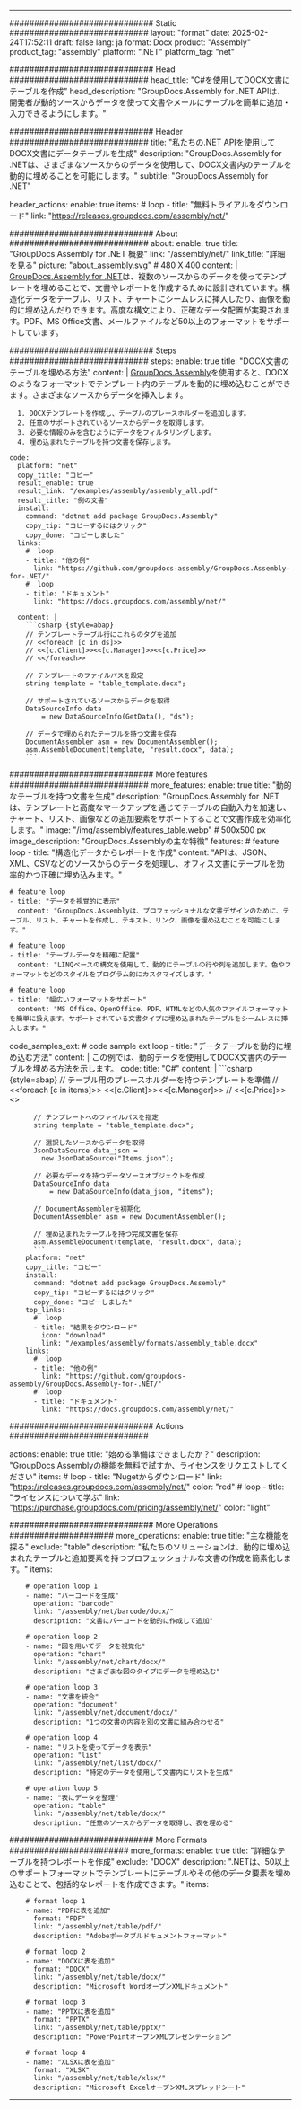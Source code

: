 



---
############################# Static ############################
layout: "format"
date:  2025-02-24T17:52:11
draft: false
lang: ja
format: Docx
product: "Assembly"
product_tag: "assembly"
platform: ".NET"
platform_tag: "net"

############################# Head ############################
head_title: "C#を使用してDOCX文書にテーブルを作成"
head_description: "GroupDocs.Assembly for .NET APIは、開発者が動的ソースからデータを使って文書やメールにテーブルを簡単に追加・入力できるようにします。"

############################# Header ############################
title: "私たちの.NET APIを使用してDOCX文書にデータテーブルを生成" 
description: "GroupDocs.Assembly for .NETは、さまざまなソースからのデータを使用して、DOCX文書内のテーブルを動的に埋めることを可能にします。"
subtitle: "GroupDocs.Assembly for .NET" 

header_actions:
  enable: true
  items:
    #  loop
    - title: "無料トライアルをダウンロード"
      link: "https://releases.groupdocs.com/assembly/net/"
      
############################# About ############################
about:
    enable: true
    title: "GroupDocs.Assembly for .NET 概要"
    link: "/assembly/net/"
    link_title: "詳細を見る"
    picture: "about_assembly.svg" # 480 X 400
    content: |
       [GroupDocs.Assembly for .NET](/assembly/net/)は、複数のソースからのデータを使ってテンプレートを埋めることで、文書やレポートを作成するために設計されています。構造化データをテーブル、リスト、チャートにシームレスに挿入したり、画像を動的に埋め込んだりできます。高度な構文により、正確なデータ配置が実現されます。PDF、MS Office文書、メールファイルなど50以上のフォーマットをサポートしています。

############################# Steps ############################
steps:
    enable: true
    title: "DOCX文書のテーブルを埋める方法"
    content: |
      [GroupDocs.Assembly](/assembly/net/)を使用すると、DOCXのようなフォーマットでテンプレート内のテーブルを動的に埋め込むことができます。さまざまなソースからデータを挿入します。
      
      1. DOCXテンプレートを作成し、テーブルのプレースホルダーを追加します。
      2. 任意のサポートされているソースからデータを取得します。
      3. 必要な情報のみを含むようにデータをフィルタリングします。
      4. 埋め込まれたテーブルを持つ文書を保存します。
   
    code:
      platform: "net"
      copy_title: "コピー"
      result_enable: true
      result_link: "/examples/assembly/assembly_all.pdf"
      result_title: "例の文書"
      install:
        command: "dotnet add package GroupDocs.Assembly"
        copy_tip: "コピーするにはクリック"
        copy_done: "コピーしました"
      links:
        #  loop
        - title: "他の例"
          link: "https://github.com/groupdocs-assembly/GroupDocs.Assembly-for-.NET/"
        #  loop
        - title: "ドキュメント"
          link: "https://docs.groupdocs.com/assembly/net/"
          
      content: |
        ```csharp {style=abap}
        // テンプレートテーブル行にこれらのタグを追加
        // <<foreach [c in ds]>>
        // <<[c.Client]>><<[c.Manager]>><<[c.Price]>>
        // <</foreach>>

        // テンプレートのファイルパスを設定
        string template = "table_template.docx";

        // サポートされているソースからデータを取得
        DataSourceInfo data 
            = new DataSourceInfo(GetData(), "ds");

        // データで埋められたテーブルを持つ文書を保存
        DocumentAssembler asm = new DocumentAssembler();
        asm.AssembleDocument(template, "result.docx", data);
        ```            

############################# More features ############################
more_features:
  enable: true
  title: "動的なテーブルを持つ文書を生成"
  description: "GroupDocs.Assembly for .NETは、テンプレートと高度なマークアップを通じてテーブルの自動入力を加速し、チャート、リスト、画像などの追加要素をサポートすることで文書作成を効率化します。"
  image: "/img/assembly/features_table.webp" # 500x500 px
  image_description: "GroupDocs.Assemblyの主な特徴"
  features:
    # feature loop
    - title: "構造化データからレポートを作成"
      content: "APIは、JSON、XML、CSVなどのソースからのデータを処理し、オフィス文書にテーブルを効率的かつ正確に埋め込みます。"

    # feature loop
    - title: "データを視覚的に表示"
      content: "GroupDocs.Assemblyは、プロフェッショナルな文書デザインのために、テーブル、リスト、チャートを作成し、テキスト、リンク、画像を埋め込むことを可能にします。"

    # feature loop
    - title: "テーブルデータを精確に配置"
      content: "LINQベースの構文を使用して、動的にテーブルの行や列を追加します。色やフォーマットなどのスタイルをプログラム的にカスタマイズします。"

    # feature loop
    - title: "幅広いフォーマットをサポート"
      content: "MS Office、OpenOffice、PDF、HTMLなどの人気のファイルフォーマットを簡単に扱えます。サポートされている文書タイプに埋め込まれたテーブルをシームレスに挿入します。"
      
  code_samples_ext:
    # code sample ext loop
    - title: "データテーブルを動的に埋め込む方法"
      content: |
        この例では、動的データを使用してDOCX文書内のテーブルを埋める方法を示します。
      code:
        title: "C#"
        content: |
          ```csharp {style=abap}
          // テーブル用のプレースホルダーを持つテンプレートを準備
          // <<foreach [c in items]>> <<[c.Client]>><<[c.Manager]>>
          // <<[c.Price]>> <</foreach>>

          // テンプレートへのファイルパスを指定
          string template = "table_template.docx";

          // 選択したソースからデータを取得
          JsonDataSource data_json = 
            new JsonDataSource("Items.json");

          // 必要なデータを持つデータソースオブジェクトを作成
          DataSourceInfo data 
              = new DataSourceInfo(data_json, "items");

          // DocumentAssemblerを初期化
          DocumentAssembler asm = new DocumentAssembler();

          // 埋め込まれたテーブルを持つ完成文書を保存
          asm.AssembleDocument(template, "result.docx", data);
          ```
        platform: "net"
        copy_title: "コピー"
        install:
          command: "dotnet add package GroupDocs.Assembly"
          copy_tip: "コピーするにはクリック"
          copy_done: "コピーしました"
        top_links:
          #  loop
          - title: "結果をダウンロード"
            icon: "download"
            link: "/examples/assembly/formats/assembly_table.docx"
        links:
          #  loop
          - title: "他の例"
            link: "https://github.com/groupdocs-assembly/GroupDocs.Assembly-for-.NET/"
          #  loop
          - title: "ドキュメント"
            link: "https://docs.groupdocs.com/assembly/net/"
            

            


############################# Actions ############################

actions:
  enable: true
  title: "始める準備はできましたか？"
  description: "GroupDocs.Assemblyの機能を無料で試すか、ライセンスをリクエストしてください"
  items:
    #  loop
    - title: "Nugetからダウンロード"
      link: "https://releases.groupdocs.com/assembly/net/"
      color: "red"
        #  loop
    - title: "ライセンスについて学ぶ"
      link: "https://purchase.groupdocs.com/pricing/assembly/net/"
      color: "light"


############################# More Operations #####################
more_operations:
    enable: true
    title: "主な機能を探る"
    exclude: "table"
    description: "私たちのソリューションは、動的に埋め込まれたテーブルと追加要素を持つプロフェッショナルな文書の作成を簡素化します。"
    items: 
          
        # operation loop 1
        - name: "バーコードを生成"
          operation: "barcode"
          link: "/assembly/net/barcode/docx/"
          description: "文書にバーコードを動的に作成して追加"

        # operation loop 2
        - name: "図を用いてデータを視覚化"
          operation: "chart"
          link: "/assembly/net/chart/docx/"
          description: "さまざまな図のタイプにデータを埋め込む"

        # operation loop 3
        - name: "文書を統合"
          operation: "document"
          link: "/assembly/net/document/docx/"
          description: "1つの文書の内容を別の文書に組み合わせる"

        # operation loop 4
        - name: "リストを使ってデータを表示"
          operation: "list"
          link: "/assembly/net/list/docx/"
          description: "特定のデータを使用して文書内にリストを生成"

        # operation loop 5
        - name: "表にデータを整理"
          operation: "table"
          link: "/assembly/net/table/docx/"
          description: "任意のソースからデータを取得し、表を埋める"
         
          
############################# More Formats ########################
more_formats:
    enable: true
    title: "詳細なテーブルを持つレポートを作成"
    exclude: "DOCX"
    description: ".NETは、50以上のサポートフォーマットでテンプレートにテーブルやその他のデータ要素を埋め込むことで、包括的なレポートを作成できます。"
    items: 
          
        # format loop 1
        - name: "PDFに表を追加"
          format: "PDF"
          link: "/assembly/net/table/pdf/"
          description: "Adobeポータブルドキュメントフォーマット"
          
        # format loop 2
        - name: "DOCXに表を追加"
          format: "DOCX"
          link: "/assembly/net/table/docx/"
          description: "Microsoft WordオープンXMLドキュメント"
          
        # format loop 3
        - name: "PPTXに表を追加"
          format: "PPTX"
          link: "/assembly/net/table/pptx/"
          description: "PowerPointオープンXMLプレゼンテーション"
          
        # format loop 4
        - name: "XLSXに表を追加"
          format: "XLSX"
          link: "/assembly/net/table/xlsx/"
          description: "Microsoft ExcelオープンXMLスプレッドシート"


          

---